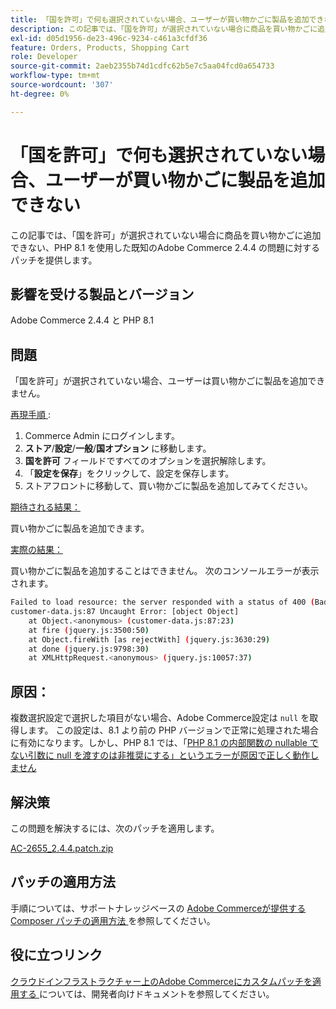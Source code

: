 ```yaml
---
title: 「国を許可」で何も選択されていない場合、ユーザーが買い物かごに製品を追加できない
description: この記事では、「国を許可」が選択されていない場合に商品を買い物かごに追加できない、PHP 8.1 を使用した既知のAdobe Commerce 2.4.4 の問題に対するパッチを提供します。
exl-id: d05d1956-de23-496c-9234-c461a3cfdf36
feature: Orders, Products, Shopping Cart
role: Developer
source-git-commit: 2aeb2355b74d1cdfc62b5e7c5aa04fcd0a654733
workflow-type: tm+mt
source-wordcount: '307'
ht-degree: 0%

---
```


# 「国を許可」で何も選択されていない場合、ユーザーが買い物かごに製品を追加できない

この記事では、「国を許可」が選択されていない場合に商品を買い物かごに追加できない、PHP 8.1 を使用した既知のAdobe Commerce 2.4.4 の問題に対するパッチを提供します。

## 影響を受ける製品とバージョン

Adobe Commerce 2.4.4 と PHP 8.1

## 問題

「国を許可」が選択されていない場合、ユーザーは買い物かごに製品を追加できません。

<u> 再現手順 </u>:

1. Commerce Admin にログインします。
1. **ストア**/**設定**/**一般**/**国オプション** に移動します。
1. **国を許可** フィールドですべてのオプションを選択解除します。
1. 「**設定を保存**」をクリックして、設定を保存します。
1. ストアフロントに移動して、買い物かごに製品を追加してみてください。

<u> 期待される結果：</u>

買い物かごに製品を追加できます。

<u> 実際の結果：</u>

買い物かごに製品を追加することはできません。 次のコンソールエラーが表示されます。

```bash
Failed to load resource: the server responded with a status of 400 (Bad Request)
customer-data.js:87 Uncaught Error: [object Object]
    at Object.<anonymous> (customer-data.js:87:23)
    at fire (jquery.js:3500:50)
    at Object.fireWith [as rejectWith] (jquery.js:3630:29)
    at done (jquery.js:9798:30)
    at XMLHttpRequest.<anonymous> (jquery.js:10057:37)
```

## 原因：

複数選択設定で選択した項目がない場合、Adobe Commerce設定は `null` を取得します。 この設定は、8.1 より前の PHP バージョンで正常に処理された場合に有効になります。しかし、PHP 8.1 では、「[PHP 8.1 の内部関数の nullable でない引数に null を渡すのは非推奨にする」というエラーが原因で正しく動作しません ](https://wiki.php.net/rfc/deprecate_null_to_scalar_internal_arg)

## 解決策

この問題を解決するには、次のパッチを適用します。

[AC-2655_2.4.4.patch.zip](assets/AC-2655_2.4.4.patch.zip)

## パッチの適用方法

手順については、サポートナレッジベースの [Adobe Commerceが提供する Composer パッチの適用方法 ](/help/how-to/general/how-to-apply-a-composer-patch-provided-by-magento.md) を参照してください。

## 役に立つリンク

[ クラウドインフラストラクチャー上のAdobe Commerceにカスタムパッチを適用する ](https://experienceleague.adobe.com/en/docs/commerce-cloud-service/user-guide/develop/upgrade/apply-patches) については、開発者向けドキュメントを参照してください。
